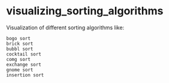 # visualizing_sorting_algorithms
Visualization of different sorting algorithms like:
```
bogo sort
brick sort
bubbl sort
cocktail sort
comg sort
exchange sort
gnome sort
insertion sort
```
